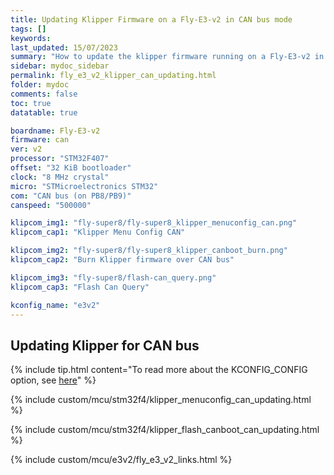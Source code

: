 ```yaml
---
title: Updating Klipper Firmware on a Fly-E3-v2 in CAN bus mode
tags: []
keywords: 
last_updated: 15/07/2023
summary: "How to update the klipper firmware running on a Fly-E3-v2 in CAN bus mode"
sidebar: mydoc_sidebar
permalink: fly_e3_v2_klipper_can_updating.html
folder: mydoc
comments: false
toc: true
datatable: true

boardname: Fly-E3-v2
firmware: can
ver: v2
processor: "STM32F407"
offset: "32 KiB bootloader"
clock: "8 MHz crystal"
micro: "STMicroelectronics STM32"
com: "CAN bus (on PB8/PB9)"
canspeed: "500000"

klipcom_img1: "fly-super8/fly-super8_klipper_menuconfig_can.png"
klipcom_cap1: "Klipper Menu Config CAN"

klipcom_img2: "fly-super8/fly-super8_klipper_canboot_burn.png"
klipcom_cap2: "Burn Klipper firmware over CAN bus"

klipcom_img3: "fly-super8/flash-can_query.png"
klipcom_cap3: "Flash Can Query"

kconfig_name: "e3v2"
---
```


## Updating Klipper for CAN bus

{% include tip.html content="To read more about the KCONFIG_CONFIG option, see [here](https://docs.vorondesign.com/community/howto/drachenkatze/automating_klipper_mcu_updates.html)" %}

{% include custom/mcu/stm32f4/klipper_menuconfig_can_updating.html %}

{% include custom/mcu/stm32f4/klipper_flash_canboot_can_updating.html %}

{% include custom/mcu/e3v2/fly_e3_v2_links.html %}
